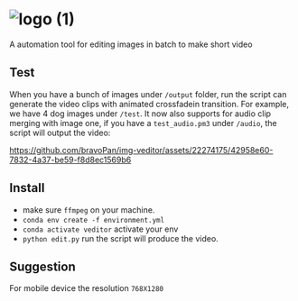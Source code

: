 #  ![logo (1)](https://github.com/bravoPan/img-veditor/assets/22274175/93bd1a6f-88ac-442d-94b6-bcaad90a3808) 

A automation tool for editing images in batch to make short video

## Test
When you have a bunch of images under `/output` folder, run the script can generate the video clips with animated crossfadein transition. For example, we have 4 dog images under `/test`. It now also supports for audio clip merging with image one, if you have a `test_audio.pm3` under `/audio`, the script will output the video:


https://github.com/bravoPan/img-veditor/assets/22274175/42958e60-7832-4a37-be59-f8d8ec1569b6


## Install
- make sure `ffmpeg` on your machine.
- `conda env create -f environment.yml` 
- `conda activate veditor` activate your env
- `python edit.py` run the script will produce the video.

## Suggestion
For mobile device the resolution `768X1280`